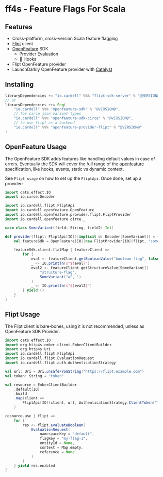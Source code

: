 # ff4s - Feature Flags For Scala

## Features

- Cross-platform, cross-version Scala feature flagging
- [Flipt](https://flipt.io) client
- [OpenFeature](https://openfeature.dev) SDK
    - Provider Evaluation
    - 🚧 Hooks
- Flipt OpenFeature provider
- LaunchDarkly OpenFeature provider with [Catalyst](https://typelevel.org/catapult)

## Installing

```scala
libraryDependencies += "io.cardell" %%% "flipt-sdk-server" % "@VERSION@"
// or
libraryDependencies ++= Seq(
    "io.cardell" %%% "openfeature-sdk" % "@VERSION@",
    // for circe json variant types
    "io.cardell" %%% "openfeature-sdk-circe" % "@VERSION@",
    // to use flipt as a backend
    "io.cardell" %%% "openfeature-provider-flipt" % "@VERSION@"
)
```

## OpenFeature Usage

The OpenFeature SDK adds features like handling default values in case of errors.
Eventually the SDK will cover the full range of the [openfeature](https://openfeature.dev)
specification, like hooks, events, static vs dynamic context.

See `Flipt usage` on how to set up the `FliptApi`. Once done, set up a provider:

```scala mdoc
import cats.effect.IO
import io.circe.Decoder

import io.cardell.flipt.FliptApi
import io.cardell.openfeature.OpenFeature
import io.cardell.openfeature.provider.flipt.FliptProvider
import io.cardell.openfeature.circe._

case class SomeVariant(field: String, field2: Int)

def provider(flipt: FliptApi[IO])(implicit d: Decoder[SomeVariant]) = {
    val featureSdk = OpenFeature[IO](new FliptProvider[IO](flipt, "some-namespace"))

    featureSdk.client.flatMap { featureClient =>
        for {
            eval <- featureClient.getBooleanValue("boolean-flag", false)
            _ <- IO.println(s"${eval}")
            eval2 <- featureClient.getStructureValue[SomeVariant](
                "structure-flag",
                SomeVariant("a", 1)
            )
            _ <- IO.println(s"${eval2}")
        } yield ()
    }
}
```

## Flipt Usage

The Flipt client is bare-bones, using it is not recommended, unless as OpenFeature SDK Provider.

```scala mdoc
import cats.effect.IO
import org.http4s.ember.client.EmberClientBuilder
import org.http4s.Uri
import io.cardell.flipt.FliptApi
import io.cardell.flipt.EvaluationRequest
import io.cardell.flipt.auth.AuthenticationStrategy

val url: Uri = Uri.unsafeFromString("https://flipt.example.com")
val token: String = "token"

val resource = EmberClientBuilder
    .default[IO]
    .build
    .map(client =>
        FliptApi[IO](client, url, AuthenticationStrategy.ClientToken("token"))
    )

resource.use { flipt => 
    for {
        res <- flipt.evaluateBoolean(
            EvaluationRequest(
                namespaceKey = "default",
                flagKey = "my-flag-1",
                entityId = None,
                context = Map.empty,
                reference = None
            )
        )
    } yield res.enabled
}
```

